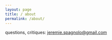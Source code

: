 ```yaml
---
layout: page
title: / about
permalink: /about/
---
```


questions, critiques: jeremie.spagnolo@gmail.com
